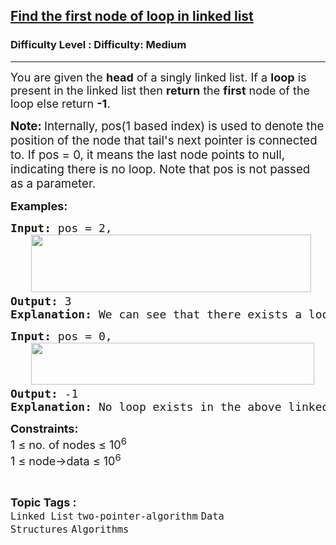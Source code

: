 <h2><a href="https://www.geeksforgeeks.org/problems/find-the-first-node-of-loop-in-linked-list--170645/1?page=1&category=Linked%20List&difficulty=Medium&sortBy=submissions">Find the first node of loop in linked list</a></h2><h3>Difficulty Level : Difficulty: Medium</h3><hr><div class="problems_problem_content__Xm_eO"><p><span style="font-size: 18px;">You are given the <strong>head</strong> of a singly linked list. </span><span style="font-size: 18px;">If a <strong>loop</strong> is present</span><span style="font-size: 18px;"> in the linked list then <strong>return</strong> the </span><span style="font-size: 18px;"><strong>first</strong> node of the loop else return </span><strong><span style="font-size: 18px;">-1</span></strong><span style="font-size: 18px;">.</span></p>
<p><span style="font-size: 18px;"><strong style="font-size: 18.6667px;">Note:&nbsp;</strong><span style="font-size: 18.6667px;">Internally, pos(1 based index) is used to denote the position of the node that tail's next pointer is connected to. If pos = 0, it means the last node points to null, indicating there is no loop. </span><span style="font-size: 18.6667px;">Note that pos is not passed as a parameter.</span></span></p>
<p><span style="font-size: 18px;"><strong>Examples:</strong></span></p>
<pre><span style="font-size: 18px;"><strong>Input: </strong>pos = 2,</span>
<span style="font-size: 18px;">   <img src="https://media.geeksforgeeks.org/img-practice/prod/addEditProblem/908330/Web/Other/blobid0_1756186506.webp" width="448" height="92"><br><strong>Output: </strong>3</span>
<span style="font-size: 18px;"><strong>Explanation: </strong>We can see that there exists a loop in the given linked list and the first node of the loop is 3.</span></pre>
<pre><span style="font-size: 18px;"><strong>Input: </strong>pos = 0,</span>
<span style="font-size: 18px;">   <img src="https://media.geeksforgeeks.org/img-practice/prod/addEditProblem/908330/Web/Other/blobid1_1756186516.webp" width="453" height="67"><br><strong>Output: </strong>-1
<strong>Explanation: </strong>No loop exists in the above linked list. So the output is -1.</span>
</pre>
<p><span style="font-size: 18px;"><strong>Constraints:</strong><br>1 ≤ no. of nodes ≤ 10<sup>6</sup></span><br><span style="font-size: 18px;">1 ≤ node-&gt;data ≤ 10<sup>6</sup>&nbsp;<br></span></p></div><br><p><span style=font-size:18px><strong>Topic Tags : </strong><br><code>Linked List</code>&nbsp;<code>two-pointer-algorithm</code>&nbsp;<code>Data Structures</code>&nbsp;<code>Algorithms</code>&nbsp;